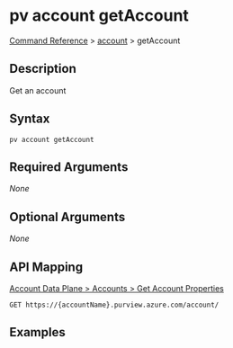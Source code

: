 # pv account getAccount
[Command Reference](../../../README.md#command-reference) > [account](./main.md) > getAccount

## Description
Get an account

## Syntax
```
pv account getAccount
```

## Required Arguments
*None*

## Optional Arguments
*None*

## API Mapping
[Account Data Plane > Accounts > Get Account Properties](https://docs.microsoft.com/en-us/rest/api/purview/accountdataplane/accounts/get-account-properties)
```
GET https://{accountName}.purview.azure.com/account/
```

## Examples
```powershell

```